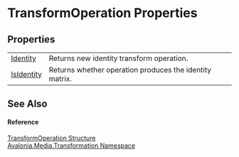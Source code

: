 # TransformOperation Properties




## Properties
<table>
<tr>
<td><a href="P_Avalonia_Media_Transformation_TransformOperation_Identity">Identity</a></td>
<td>Returns new identity transform operation.</td>
</tr>
<tr>
<td><a href="P_Avalonia_Media_Transformation_TransformOperation_IsIdentity">IsIdentity</a></td>
<td>Returns whether operation produces the identity matrix.</td>
</tr>
</table>

## See Also


#### Reference
<a href="T_Avalonia_Media_Transformation_TransformOperation">TransformOperation Structure</a>  
<a href="N_Avalonia_Media_Transformation">Avalonia.Media.Transformation Namespace</a>  

